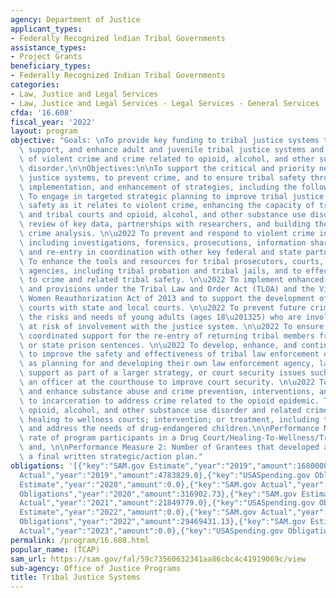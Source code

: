 ```yaml
---
agency: Department of Justice
applicant_types:
- Federally Recognized lndian Tribal Governments
assistance_types:
- Project Grants
beneficiary_types:
- Federally Recognized Indian Tribal Governments
categories:
- Law, Justice and Legal Services
- Law, Justice and Legal Services - Legal Services - General Services
cfda: '16.608'
fiscal_year: '2022'
layout: program
objective: "Goals: \nTo provide key funding to tribal justice systems to develop,\
  \ support, and enhance adult and juvenile tribal justice systems and the prevention\
  \ of violent crime and crime related to opioid, alcohol, and other substance use\
  \ disorder.\n\nObjectives:\n\nTo support the critical and priority needs of tribal\
  \ justice systems, to prevent crime, and to ensure tribal safety through the development,\
  \ implementation, and enhancement of strategies, including the following: \n\u2022\
  \ To engage in targeted strategic planning to improve tribal justice and community\
  \ safety as it relates to violent crime, enhancing the capacity of tribal prosecutors\
  \ and tribal courts and opioid, alcohol, and other substance use disorder, including\
  \ review of key data, partnerships with researchers, and building the capacity for\
  \ crime analysis. \n\u2022 To prevent and respond to violent crime in tribal communities,\
  \ including investigations, forensics, prosecutions, information sharing, and supervision\
  \ and re-entry in coordination with other key federal and state partners. \n\u2022\
  \ To enhance the tools and resources for tribal prosecutors, courts, and corrections\
  \ agencies, including tribal probation and tribal jails, and to effectively respond\
  \ to crime and related tribal safety. \n\u2022 To implement enhanced authorities\
  \ and provisions under the Tribal Law and Order Act (TLOA) and the Violence Against\
  \ Women Reauthorization Act of 2013 and to support the development of joint jurisdiction\
  \ courts with state and local courts. \n\u2022 To prevent future crime by addressing\
  \ the risks and needs of young adults (ages 18\u201325) who are involved with or\
  \ at risk of involvement with the justice system. \n\u2022 To ensure safety through\
  \ coordinated support for the re-entry of returning tribal members from federal\
  \ or state prison sentences. \n\u2022 To develop, enhance, and continue programs\
  \ to improve the safety and effectiveness of tribal law enforcement officers such\
  \ as planning for and developing their own law enforcement agency, law enforcement\
  \ support as part of a larger strategy, or court security issues such as adding\
  \ an officer at the courthouse to improve court security. \n\u2022 To develop, implement,\
  \ and enhance substance abuse and crime prevention, interventions, and alternatives\
  \ to incarceration to address crime related to the opioid epidemic. This can include\
  \ opioid, alcohol, and other substance use disorder and related crime prevention;\
  \ healing to wellness courts; intervention; or treatment, including those that prevent\
  \ and address the needs of drug-endangered children.\n\nPerformance Measure 1: Graduation/completion\
  \ rate of program participants in a Drug Court/Healing-To-Wellness/Treatment program;\
  \ and, \n\nPerformance Measure 2: Number of Grantees that developed a completed\
  \ a final written strategic/action plan."
obligations: '[{"key":"SAM.gov Estimate","year":"2019","amount":16800000.0},{"key":"SAM.gov
  Actual","year":"2019","amount":4783829.0},{"key":"USASpending.gov Obligations","year":"2019","amount":20049360.09},{"key":"SAM.gov
  Estimate","year":"2020","amount":0.0},{"key":"SAM.gov Actual","year":"2020","amount":2226195.0},{"key":"USASpending.gov
  Obligations","year":"2020","amount":316902.73},{"key":"SAM.gov Estimate","year":"2021","amount":0.0},{"key":"SAM.gov
  Actual","year":"2021","amount":21849779.0},{"key":"USASpending.gov Obligations","year":"2021","amount":18634075.92},{"key":"SAM.gov
  Estimate","year":"2022","amount":0.0},{"key":"SAM.gov Actual","year":"2022","amount":0.0},{"key":"USASpending.gov
  Obligations","year":"2022","amount":29469431.13},{"key":"SAM.gov Estimate","year":"2023","amount":20600000.0},{"key":"SAM.gov
  Actual","year":"2023","amount":0.0},{"key":"USASpending.gov Obligations","year":"2023","amount":-1098864.32}]'
permalink: /program/16.608.html
popular_name: (TCAP)
sam_url: https://sam.gov/fal/59c73560632341aa86cbc4c41919069c/view
sub-agency: Office of Justice Programs
title: Tribal Justice Systems
---
```

